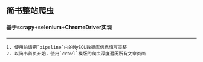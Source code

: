 ## 简书整站爬虫
#### 基于scrapy+selenium+ChromeDriver实现
***
````
1. 使用前请把`pipeline`内的MySQL数据库信息填写完整
2. 以简书首页开始，使用`crawl`模版的爬虫深度遍历所有文章页面
````
